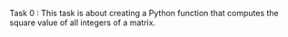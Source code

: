Task 0 : This task is about creating a Python function that computes the square value of all integers of a matrix.
